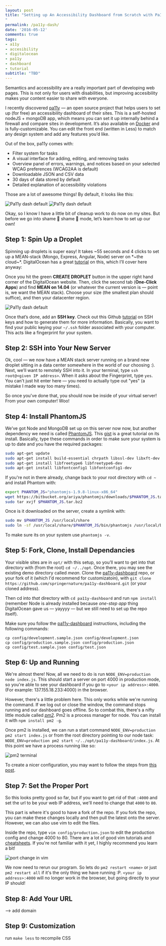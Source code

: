 ```yaml
---
layout: post
title: "Setting up An Accessibility Dashboard from Scratch with Pa11y on DigitialOcean
"
permalink: /pa11y-dash/
date: '2016-05-12'
comments: true
tags:
- a11y
- accesibility
- digitalocean
- pa11y
- dashboard
- tutorial
subtitle: "TBD"
---
```


Semantics and accessibility are a really important part of developing web pages. This is not only for users with disabilities, but improving accesibility makes your content easier to share with everyone.

<style style="height: 0;">
code {
  font-size: 90%;
}
</style>

I recently discovered [pa11y](http://pa11y.org) — an open source project that helps users to set up (for free) an accessibility dashboard of their sites. This is a self-hosted nodeJS + mongoDB app, which means you can set it up internally behind a firewall and compare sites in development. It’s also available on [Docker](https://github.com/RobLoach/docker-pa11y) and is fully-customizable. You can edit the front end (written in Less) to match any design system and add any features you’d like.

Out of the box, pa11y comes with:

- Filter system for tasks
- A visual interface for adding, editing, and removing tasks
- Overview panel of errors, warnings, and notices based on your selected WCAG preferences (WCAG2AA is default)
- Downloadable JSON and CSV data
- 30 days of data stored by default
- Detailed explanation of accessibility violations

Those are a lot of awesome things! By default, it looks like this:

![Pa11y dash default](../images/posts/pa11y/pa11y-dash.jpg)
![Pa11y dash default](../images/posts/pa11y/pa11y-dash-interior.jpg)

Okay, so I know I have a little bit of cleanup work to do now on my sites. But before we go into shame 🔔 shame 🔔 mode, let’s learn how to set up our own!

## Step 1: Spin Up a Droplet

Spinning up droplets is super easy! It takes ~55 seconds and 4 clicks to set up a MEAN-stack (Mongo, Express, Angular, Node) server on *~the cloud~*. DigitalOcean has a great [tutorial](https://www.digitalocean.com/community/tutorials/how-to-use-the-mean-one-click-install-image) on this, which I’ll cover here anyway:

Once you hit the green **CREATE DROPLET** button in the upper right hand corner of the DigitalOcean website. Then, click the second tab (**One-Click Apps**) and find **MEAN on 14.04** (or whatever the current version is — point is, we want the MEAN stack). Choose your size (the smallest plan should suffice), and then your datacenter region.

![Pa11y dash default](../images/posts/pa11y/do-droplet.jpg)

Once that’s done, add an **SSH key**. Check out this Github [tutorial](https://help.github.com/articles/checking-for-existing-ssh-keys/) on SSH keys and how to generate them for more information. Basically, you want to find your public keying your `~/.ssh` folder associated with your computer. This acts like a fingerprint for your system.

## Step 2: SSH into Your New Server

Ok, cool — we now have a MEAN stack server running on a brand new droplet sitting in a data center somewhere in the world of our choosing :). Next, we’ll want to remotely SSH into it. In your terminal, type `ssh root@<given IP address>`. When it asks about the Fingerprint, type `yes`. You can't just hit enter here &mdash; you need to actually type out "yes" (a mistake I made way too many times).

So once you've done that, you should now be inside of your virtual server! From your own computer! Woo!

## Step 4: Install PhantomJS

We’ve got Node and MongoDB set up on this server now now, but another dependency we need is called [PhantomJS](http://phantomjs.org/). This [gist](https://gist.github.com/julionc/7476620) is a great tutorial on its install. Basically, type these commands in order to make sure your system is up to date and you have the required packages:

```bash
sudo apt-get update
sudo apt-get install build-essential chrpath libssl-dev libxft-dev
sudo apt-get install libfreetype6 libfreetype6-dev
sudo apt-get install libfontconfig1 libfontconfig1-dev
```

If you're not in there already, change back to your root directory with `cd ~` and install Phantom with:

```bash
export PHANTOM_JS="phantomjs-1.9.8-linux-x86_64"
wget https://bitbucket.org/ariya/phantomjs/downloads/$PHANTOM_JS.tar.bz2
sudo tar xvjf $PHANTOM_JS.tar.bz2
```

Once is it downloaded on the server, create a symlink with:

```bash
sudo mv $PHANTOM_JS /usr/local/share
sudo ln -sf /usr/local/share/$PHANTOM_JS/bin/phantomjs /usr/local/bin
```

To make sure its on your system use `phantomjs -v`.

## Step 5: Fork, Clone, Install Dependancies

Your visible sites are in `opt/` with this setup, so you’ll want to get into that directory with (from the root) `cd ~/../opt`. Once there, you may see the existing demo directory called *mean*. Clone the [pa11y-dashboard](https://github.com/springernature/pa11y-dashboard) repo, or your fork of it (which I'd recommend for customizatoin), with `git clone https://github.com/springernature/pa11y-dashboard.git` (or your cloned address).

Then cd into *that* directory with `cd pa11y-dashboard` and run `npm install` (remember Node is already installed because *one-step app* thing DigitalOcean gave us — yayyyy &mdash; but we still need to set up the repo itself).

Make sure you follow the [pa11y-dashboard](https://github.com/springernature/pa11y-dashboard) instructions, including the following commands:

```
cp config/development.sample.json config/development.json
cp config/production.sample.json config/production.json
cp config/test.sample.json config/test.json
```

## Step 6: Up and Running

We're almost there! Now, all we need to do is run `NODE_ENV=production node index.js`. This should start a server on port 4000 in production mode, so you're able to see your dashboard if you go to `<your ip address>:4000`. (For example: 137.155.18.233:4000) in the browser.

However, there's a little problem here. This only works while we're running the command. If we log out or close the window, the command stops running and our dashboard goes offline. So to combat this, there's a nifty little module called *[pm2](https://github.com/Unitech/pm2)*. Pm2 is a process manager for node. You can install it with `npm install pm2 -g`.

Once pm2 is installed, we can run a start command `NODE_ENV=production pm2 start index.js` or from the root directory pointing to our node task: `NODE_ENV=production pm2 start ~/../opt/pa11y-dashboard/index.js`. At this point we have a process running like so:

![pm2 terminal](../images/posts/pa11y/pm2.jpg)

To create a nicer configuration, you may want to follow the steps from [this post](http://pm2.keymetrics.io/docs/usage/quick-start/).

## Step 7: Set the Proper Port

So this looks pretty good so far, but if you want to get rid of that `:4000` and set the url to be your web IP address, we'll need to change that `4000` to `80`.

This part is where it's good to have a fork of the repo. If you fork the repo, you can make these changes locally and then pull the latest onto the server. However, we can also use vim to edit the files.

Inside the repo, type `vim config/production.json` to edit the production config and change 4000 to 80. There are a lot of good vim tutorials and [cheatsheets](http://vim.rtorr.com/). If you're not familiar with it yet, I highly recommend you learn a bit!

![port change in vim](../images/posts/pa11y/portchange.jpg)

We now need to rerun our program. So lets do `pm2 restart <name>` or just `pm2 restart all` if it's the only thing we have running :P. `<your ip address>:4000` will no longer work in the browser, but going directly to your IP should!

## Step 8: Add Your URL

—> add domain

## Step 9: Customization

run `make less` to recompile CSS
